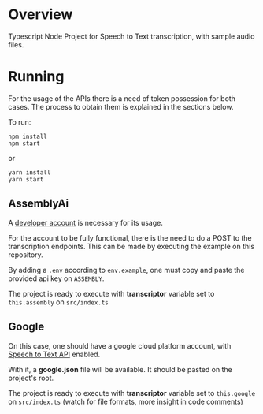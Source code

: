 # Overview
Typescript Node Project for Speech to Text transcription, with sample audio files.

# Running
For the usage of the APIs there is a need of token possession for both cases. The process to obtain them is explained in the sections below.

To run:
```
npm install
npm start
```
or

```
yarn install
yarn start
```

## AssemblyAi 

A [developer account](https://www.assemblyai.com/dashboard/signup) is necessary for its usage. 

For the account to be fully functional, there is the need to do a POST to the transcription endpoints.
This can be made by executing the example on this repository.

By adding a `.env` according to `env.example`, one must copy and paste the provided api key on `ASSEMBLY`. 

The project is ready to execute with **transcriptor** variable set to `this.assembly` on `src/index.ts`

## Google

On this case, one should have a google cloud platform account, with [Speech to Text API](https://cloud.google.com/speech-to-text/docs/before-you-begin) enabled.

With it, a **google.json** file will be available. It should be pasted on the project's root.

The project is ready to execute with **transcriptor** variable set to `this.google` on `src/index.ts` (watch for file formats, more insight in code comments)
